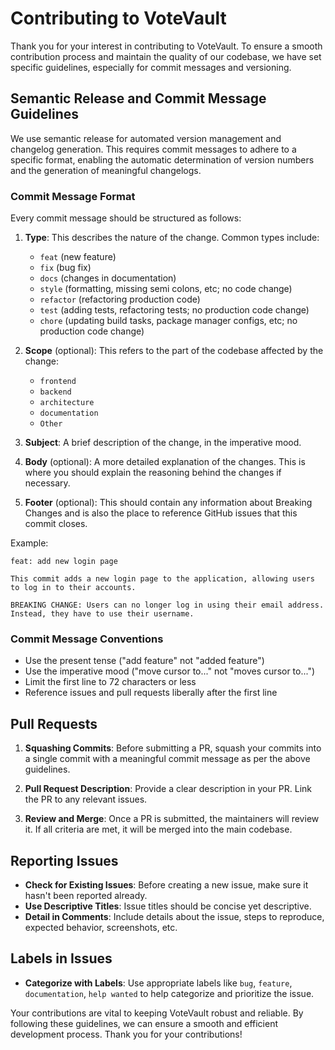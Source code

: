 # Contributing to VoteVault

Thank you for your interest in contributing to VoteVault. To ensure a smooth contribution process and maintain the quality
of our codebase, we have set specific guidelines, especially for commit messages and versioning.

## Semantic Release and Commit Message Guidelines

We use semantic release for automated version management and changelog generation. This requires commit messages to
adhere to a specific format, enabling the automatic determination of version numbers and the generation of meaningful
changelogs.

### Commit Message Format

Every commit message should be structured as follows:

1. **Type**: This describes the nature of the change. Common types include:

   - `feat` (new feature)
   - `fix` (bug fix)
   - `docs` (changes in documentation)
   - `style` (formatting, missing semi colons, etc; no code change)
   - `refactor` (refactoring production code)
   - `test` (adding tests, refactoring tests; no production code change)
   - `chore` (updating build tasks, package manager configs, etc; no production code change)

2. **Scope** (optional): This refers to the part of the codebase affected by the change:

   - `frontend`
   - `backend`
   - `architecture`
   - `documentation`
   - `Other`

3. **Subject**: A brief description of the change, in the imperative mood.

4. **Body** (optional): A more detailed explanation of the changes. This is where you should explain the reasoning
   behind the changes if necessary.

5. **Footer** (optional): This should contain any information about Breaking Changes and is also the place to reference
   GitHub issues that this commit closes.

Example:

```
feat: add new login page

This commit adds a new login page to the application, allowing users to log in to their accounts.

BREAKING CHANGE: Users can no longer log in using their email address. Instead, they have to use their username.
```

### Commit Message Conventions

- Use the present tense ("add feature" not "added feature")
- Use the imperative mood ("move cursor to..." not "moves cursor to...")
- Limit the first line to 72 characters or less
- Reference issues and pull requests liberally after the first line

## Pull Requests

1. **Squashing Commits**: Before submitting a PR, squash your commits into a single commit with a meaningful commit
   message as per the above guidelines.

2. **Pull Request Description**: Provide a clear description in your PR. Link the PR to any relevant issues.

3. **Review and Merge**: Once a PR is submitted, the maintainers will review it. If all criteria are met, it will be
   merged into the main codebase.

## Reporting Issues

- **Check for Existing Issues**: Before creating a new issue, make sure it hasn't been reported already.
- **Use Descriptive Titles**: Issue titles should be concise yet descriptive.
- **Detail in Comments**: Include details about the issue, steps to reproduce, expected behavior, screenshots, etc.

## Labels in Issues

- **Categorize with Labels**: Use appropriate labels like `bug`, `feature`, `documentation`, `help wanted` to help
  categorize and prioritize the issue.

Your contributions are vital to keeping VoteVault robust and reliable. By following these guidelines, we can ensure a
smooth and efficient development process. Thank you for your contributions!
